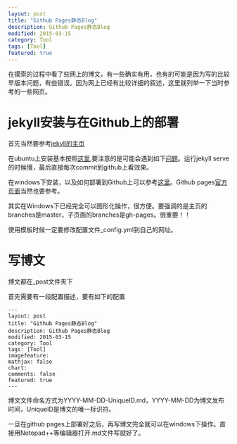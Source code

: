 ```yaml
---
layout: post
title: "Github Pages静态Blog"
description: Github Pages静态Blog
modified: 2015-03-15
category: Tool
tags: [Tool]
featured: true
---
```


在摸索的过程中看了些网上的博文，有一些确实有用，也有的可能是因为写的比较早版本问题，有些错误。因为网上已经有比较详细的叙述，这里就列举一下当时参考的一些网页。

# jekyll安装与在Github上的部署

首先当然要参考[jekyll的主页](http://jekyll.bootcss.com/)

在ubuntu上安装基本按照[这里](http://jiangxihj.github.io/2014/08/31/jekyllinstallation/),要注意的是可能会遇到如下[问题](http://www.cnblogs.com/wangyuyu/p/3264751.html)。运行jekyll serve的时候慢，最后直接每次commit到github上看效果。

在windows下安装，以及如何部署到Github上可以参考[这里](http://blog.fens.me/jekyll-bootstarp-github/)。Github pages[官方页面](https://pages.github.com/)当然也要参考。

其实在Windows下已经完全可以图形化操作，很方便。要强调的是主页的branches是master，子页面的branches是gh-pages。很重要！！

使用模板时候一定要修改配置文件_config.yml到自己的网址。


# 写博文

博文都在_post文件夹下

首先需要有一段配置描述，要有如下的配置

	---
	layout: post
	title: "Github Pages静态Blog"
	description: Github Pages静态Blog
	modified: 2015-03-15
	category: Tool
	tags: [Tool]
	imagefeature:
	mathjax: false
	chart:
	comments: false
	featured: true
	---

博文文件命名方式为YYYY-MM-DD-UniqueID.md，YYYY-MM-DD为博文发布时间，UniqueID是博文的唯一标识符。

一旦在github pages上部署好之后，再写博文完全就可以在windows下操作。直接用Notepad++等编辑器打开.md文件写就好了。